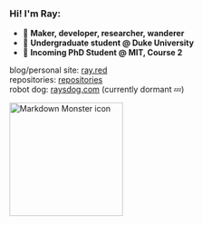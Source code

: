 ### Hi! I'm Ray:                                                                                                                     
- 🔧 **Maker, developer, researcher, wanderer**
- 🔷 **Undergraduate student @ Duke University**
- 🦫 **Incoming PhD Student @ MIT, Course 2**

blog/personal site: [ray.red](https://www.ray.red)  
repositories: [repositories](https://github.com/raylennon?tab=repositories)  
robot dog: [raysdog.com](https://www.raysdog.com) (currently dormant 💤)

<img src="https://media4.giphy.com/media/v1.Y2lkPTc5MGI3NjExYmF5dTJpdzk1bDl3a2duemZ6aXFqdTR0Y3Z1aGh1MGRhNnFlcGpwdyZlcD12MV9pbnRlcm5hbF9naWZfYnlfaWQmY3Q9cw/u054Mz9Ql8mFjMSHqn/giphy.gif"
     alt="Markdown Monster icon"
     style="float: left; margin-right: 10px; width: 200px"/>
